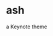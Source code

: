 # ash

a Keynote theme

<script async class="speakerdeck-embed" data-id="f7e385e224b44c5dbc7f25ad26aa35cc" data-ratio="1.33333333333333" src="//speakerdeck.com/assets/embed.js"></script>
